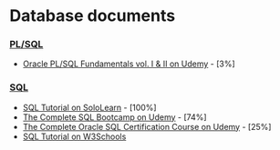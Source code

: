 
Database documents
======

### [PL/SQL](https://github.com/ttltrk/DB/tree/master/PLSQL)

  * [Oracle PL/SQL Fundamentals vol. I & II on Udemy](https://github.com/ttltrk/DB/blob/master/PLSQL/DOC/UDEMY_PLSQL.MD) - [3%]

### [SQL](https://github.com/ttltrk/DB/tree/master/SQL)

  * [SQL Tutorial on SoloLearn](https://github.com/ttltrk/DB/blob/master/SQL/DOC/SOLOLEARN_SQL.MD) - [100%]
  * [The Complete SQL Bootcamp on Udemy](https://github.com/ttltrk/DB/blob/master/SQL/DOC/UDEMY_SQL_BOOT.MD) - [74%]
  * [The Complete Oracle SQL Certification Course on Udemy](https://github.com/ttltrk/DB/blob/master/SQL/DOC/UDEMY_SQL_CER.MD) - [25%]
  * [SQL Tutorial on W3Schools](https://github.com/ttltrk/DB/blob/master/SQL/DOC/W3SCHOOLS_SQL.MD)
